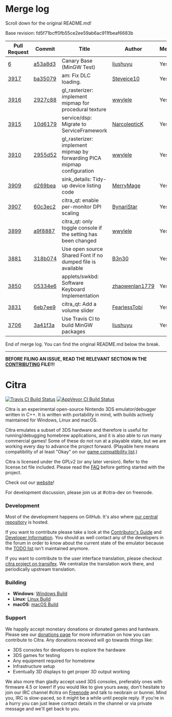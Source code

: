 # Merge log

Scroll down for the original README.md!

Base revision: fd5f71bcff0fb55ce2ee59ab6ac911fbeaf6683b

|Pull Request|Commit|Title|Author|Merged?|
|----|----|----|----|----|
|[6](https://github.com/citra-emu/citra-canary/pull/6)|[a53a8d3](https://github.com/citra-emu/citra-canary/pull/6/files/)|Canary Base (MinGW Test)|[liushuyu](https://github.com/liushuyu)|Yes|
|[3917](https://github.com/citra-emu/citra/pull/3917)|[ba35079](https://github.com/citra-emu/citra/pull/3917/files/)|am: Fix DLC loading.|[Steveice10](https://github.com/Steveice10)|Yes|
|[3916](https://github.com/citra-emu/citra/pull/3916)|[2927c88](https://github.com/citra-emu/citra/pull/3916/files/)|gl_rasterizer: implement mipmap for procedural texture|[wwylele](https://github.com/wwylele)|Yes|
|[3915](https://github.com/citra-emu/citra/pull/3915)|[10d6179](https://github.com/citra-emu/citra/pull/3915/files/)|service/dsp: Migrate to ServiceFramework|[NarcolepticK](https://github.com/NarcolepticK)|Yes|
|[3910](https://github.com/citra-emu/citra/pull/3910)|[2955d52](https://github.com/citra-emu/citra/pull/3910/files/)|gl_rasterizer: implement mipmap by forwarding PICA mipmap configuration|[wwylele](https://github.com/wwylele)|Yes|
|[3909](https://github.com/citra-emu/citra/pull/3909)|[d269bea](https://github.com/citra-emu/citra/pull/3909/files/)|sink_details: Tidy-up device listing code|[MerryMage](https://github.com/MerryMage)|Yes|
|[3907](https://github.com/citra-emu/citra/pull/3907)|[60c3ec2](https://github.com/citra-emu/citra/pull/3907/files/)|citra_qt: enable per-monitor DPI scaling|[BynariStar](https://github.com/BynariStar)|Yes|
|[3899](https://github.com/citra-emu/citra/pull/3899)|[a9f8887](https://github.com/citra-emu/citra/pull/3899/files/)|citra_qt: only toggle console if the setting has been changed|[wwylele](https://github.com/wwylele)|Yes|
|[3881](https://github.com/citra-emu/citra/pull/3881)|[318b074](https://github.com/citra-emu/citra/pull/3881/files/)|Use open source Shared Font if no dumped file is available|[B3n30](https://github.com/B3n30)|Yes|
|[3850](https://github.com/citra-emu/citra/pull/3850)|[05334e6](https://github.com/citra-emu/citra/pull/3850/files/)|applets/swkbd: Software Keyboard Implementation|[zhaowenlan1779](https://github.com/zhaowenlan1779)|Yes|
|[3831](https://github.com/citra-emu/citra/pull/3831)|[6eb7ee9](https://github.com/citra-emu/citra/pull/3831/files/)|citra_qt: Add a volume slider|[FearlessTobi](https://github.com/FearlessTobi)|Yes|
|[3706](https://github.com/citra-emu/citra/pull/3706)|[3a41f3a](https://github.com/citra-emu/citra/pull/3706/files/)|Use Travis CI to build MinGW packages|[liushuyu](https://github.com/liushuyu)|Yes|


End of merge log. You can find the original README.md below the break.

------

**BEFORE FILING AN ISSUE, READ THE RELEVANT SECTION IN THE [CONTRIBUTING](https://github.com/citra-emu/citra/blob/master/CONTRIBUTING.md#reporting-issues) FILE!!!**

Citra
==============
[![Travis CI Build Status](https://travis-ci.org/citra-emu/citra.svg?branch=master)](https://travis-ci.org/citra-emu/citra)
[![AppVeyor CI Build Status](https://ci.appveyor.com/api/projects/status/sdf1o4kh3g1e68m9?svg=true)](https://ci.appveyor.com/project/bunnei/citra)

Citra is an experimental open-source Nintendo 3DS emulator/debugger written in C++. It is written with portability in mind, with builds actively maintained for Windows, Linux and macOS.

Citra emulates a subset of 3DS hardware and therefore is useful for running/debugging homebrew applications, and it is also able to run many commercial games! Some of these do not run at a playable state, but we are working every day to advance the project forward. (Playable here means compatibility of at least "Okay" on our [game compatibility list](https://citra-emu.org/game).)

Citra is licensed under the GPLv2 (or any later version). Refer to the license.txt file included. Please read the [FAQ](https://citra-emu.org/wiki/faq/) before getting started with the project.

Check out our [website](https://citra-emu.org/)!

For development discussion, please join us at #citra-dev on freenode.

### Development

Most of the development happens on GitHub. It's also where [our central repository](https://github.com/citra-emu/citra) is hosted.

If you want to contribute please take a look at the [Contributor's Guide](CONTRIBUTING.md) and [Developer Information](https://github.com/citra-emu/citra/wiki/Developer-Information). You should as well contact any of the developers in the forum in order to know about the current state of the emulator because the [TODO list](https://docs.google.com/document/d/1SWIop0uBI9IW8VGg97TAtoT_CHNoP42FzYmvG1F4QDA) isn't maintained anymore.

If you want to contribute to the user interface translation, please checkout [citra project on transifex](https://www.transifex.com/citra/citra). We centralize the translation work there, and periodically upstream translation.

### Building

* __Windows__: [Windows Build](https://github.com/citra-emu/citra/wiki/Building-For-Windows)
* __Linux__: [Linux Build](https://github.com/citra-emu/citra/wiki/Building-For-Linux)
* __macOS__: [macOS Build](https://github.com/citra-emu/citra/wiki/Building-for-macOS)


### Support
We happily accept monetary donations or donated games and hardware. Please see our [donations page](https://citra-emu.org/donate/) for more information on how you can contribute to Citra. Any donations received will go towards things like:
* 3DS consoles for developers to explore the hardware
* 3DS games for testing
* Any equipment required for homebrew
* Infrastructure setup
* Eventually 3D displays to get proper 3D output working

We also more than gladly accept used 3DS consoles, preferably ones with firmware 4.5 or lower! If you would like to give yours away, don't hesitate to join our IRC channel #citra on [Freenode](http://webchat.freenode.net/?channels=citra) and talk to neobrain or bunnei. Mind you, IRC is slow-paced, so it might be a while until people reply. If you're in a hurry you can just leave contact details in the channel or via private message and we'll get back to you.
